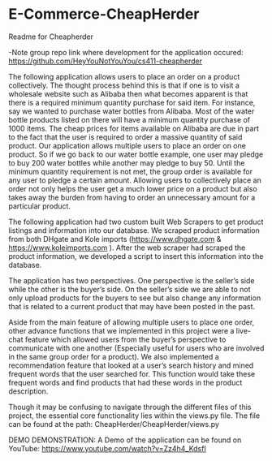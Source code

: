 # E-Commerce-CheapHerder

Readme for Cheapherder

-Note group repo link where development for the application occured: https://github.com/HeyYouNotYouYou/cs411-cheapherder 

The following application allows users to place an order on a product collectively. The thought process behind this is that if one is to visit a wholesale website such as Alibaba then what becomes apparent is that there is a required minimum quantity purchase for said item. For instance, say we wanted to purchase water bottles from Alibaba. Most of the water bottle products listed on there will have a minimum quantity purchase of 1000 items. The cheap prices for items available on Alibaba are due in part to the fact that the user is required to order a massive quantity of said product. Our application allows multiple users to place an order on one product. So if we go back to our water bottle example, one user may pledge to buy 200 water bottles while another may pledge to buy 50. Until the minimum quantity requirement is not met, the group order is available for any user to pledge a certain amount. Allowing users to collectively place an order not only helps the user get a much lower price on a product but also takes away the burden from having to order an unnecessary amount for a particular product. 

The following application had two custom built Web Scrapers to get product listings and information into our database. We scraped product information from both DHgate and Kole imports (https://www.dhgate.com  & https://www.koleimports.com ). After the web scraper had scraped the product information, we developed a script to insert this information into the database.

The application has two perspectives. One perspective is the seller’s side while the other is the buyer’s side. On the seller’s side we are able to not only upload products for the buyers to see but also change any information that is related to a current product that may have been posted in the past. 

Aside from the main feature of allowing multiple users to place one order, other advance functions that we implemented in this project were a live-chat feature which allowed users from the buyer’s perspective to communicate with one another (Especially useful for users who are involved in the same group order for a product). We also implemented a recommendation feature that looked at a user’s search history and mined frequent words that the user searched for. This function would take these frequent words and find products that had these words in the product description.

Though it may be confusing to navigate through the different files of this project, the essential core functionality lies within the views.py file. The file can be found at the path: CheapHerder/CheapHerder/views.py

DEMO DEMONSTRATION: A Demo of the application can be found on YouTube: https://www.youtube.com/watch?v=Zz4h4_KdsfI
